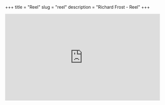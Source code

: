 +++
title = "Reel"
slug = "reel"
description = "Richard Frost - Reel"
+++

<div style='padding:56.25% 0 0 0;position:relative;'><iframe src='https://vimeo.com/showcase/10119979/embed' allowfullscreen frameborder='0' style='position:absolute;top:0;left:0;width:100%;height:100%;'></iframe></div>

